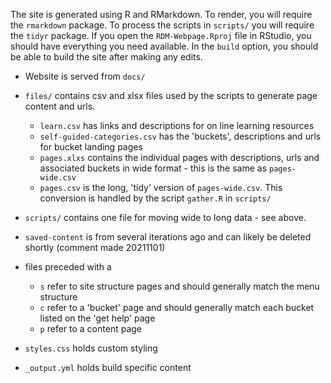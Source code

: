 The site is generated using R and RMarkdown. To render, you will require the `rmarkdown` package. To process the scripts in `scripts/` you will require the `tidyr` package. If you open the `RDM-Webpage.Rproj` file in RStudio, you should have everything you need available. In the `build` option, you should be able to build the site after making any edits.

* Website is served from `docs/`
* `files/` contains csv and xlsx files used by the scripts to generate page content and urls.
  * `learn.csv` has links and descriptions for on line learning resources
  * `self-guided-categories.csv` has the 'buckets', descriptions and urls for bucket landing pages
  * `pages.xlxs` contains the individual pages with descriptions, urls and associated buckets in wide format - this is the same as `pages-wide.csv`
  * `pages.csv` is the long, 'tidy' version of `pages-wide.csv`. This conversion is handled by the script `gather.R` in `scripts/`
* `scripts/` contains one file for moving wide to long data - see above.

* `saved-content` is from several iterations ago and can likely be deleted shortly (comment made 20211101)

* files preceded with a

  * `s` refer to site structure pages and should generally match the menu structure
  * `c` refer to a 'bucket' page and should generally match each bucket listed on the 'get help' page
  * `p` refer to a content page

* `styles.css` holds custom styling
* `_output.yml` holds build specific content

  
